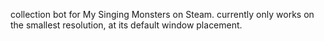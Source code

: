 collection bot for My Singing Monsters on Steam.
currently only works on the smallest resolution, at its default window placement.
